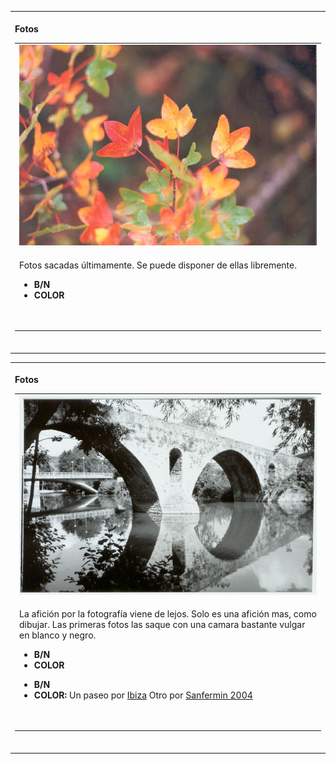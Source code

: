 <table>
<tr>
<td>
      <div align="left"> <br>
        <b>Fotos</b><br>
        <table border="0">
          <tr> 
            <td>
		<img src="images/color_tx001.jpg" alt="Que otoÃƒÂ±al eh?">
              </td>
          </tr>
          <tr> 
            <td>
              <p>Fotos sacadas &uacute;ltimamente. Se puede disponer de ellas 
                libremente. </p>
              <ul>
                <li><b>B/N </b></li>
                <li><b>COLOR</b></li>
              </ul>
              <p>&nbsp; </p>
              </td>
          </tr>
        </table>
        <br>
      </div>

</td>
</tr>
</table>

<table>
<tr>
<td>
      <div align="left"> <br>
        <b>Fotos</b><br>
        <table border="0">
          <tr> 
            <td> <img src="images/zubia.jpg"  alt="Iru&ntilde;ea"></td>
          </tr>
          <tr> 
            <td> 
              <p>La afici&oacute;n por la fotograf&iacute;a viene de lejos. Solo 
                es una afici&oacute;n mas, como dibujar. Las primeras fotos las 
                saque con una camara bastante vulgar en blanco y negro.<br>
                </p>
              <ul>
                <li><b>B/N </b></li>
                <li><b>COLOR</b></li>
              </ul>
             <ul>
                <li><b>B/N </b></li>
                <li><b>COLOR: </b>Un paseo por <a href="/argazkiak/ibiza/index.html">Ibiza</a> Otro por <a href="/argazkiak/sanfermin2004/index.html">Sanfermin 2004</a></li>
              </ul>
              <p>&nbsp; </p>
              </td>
          </tr>
        </table>
        <br>
      </div>

</td>
</tr>
</table>

